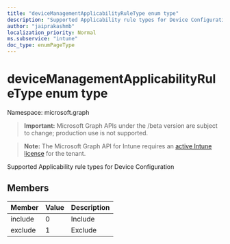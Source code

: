 ```yaml
---
title: "deviceManagementApplicabilityRuleType enum type"
description: "Supported Applicability rule types for Device Configuration"
author: "jaiprakashmb"
localization_priority: Normal
ms.subservice: "intune"
doc_type: enumPageType
---
```


# deviceManagementApplicabilityRuleType enum type

Namespace: microsoft.graph

> **Important:** Microsoft Graph APIs under the /beta version are subject to change; production use is not supported.

> **Note:** The Microsoft Graph API for Intune requires an [active Intune license](https://go.microsoft.com/fwlink/?linkid=839381) for the tenant.

Supported Applicability rule types for Device Configuration

## Members
|Member|Value|Description|
|:---|:---|:---|
|include|0|Include|
|exclude|1|Exclude|
